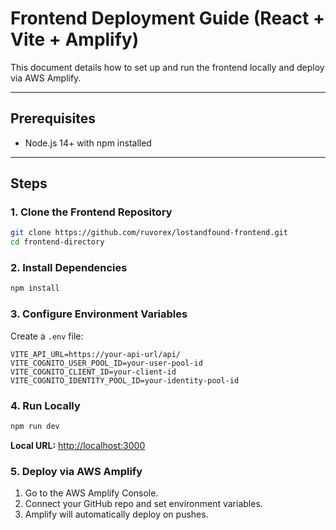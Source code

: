 # Frontend Deployment Guide (React + Vite + Amplify)

This document details how to set up and run the frontend locally and deploy via AWS Amplify.

---

## Prerequisites

- Node.js 14+ with npm installed

---

## Steps

### 1. Clone the Frontend Repository

```bash
git clone https://github.com/ruvorex/lostandfound-frontend.git
cd frontend-directory
```

### 2. Install Dependencies

```bash
npm install
```

### 3. Configure Environment Variables

Create a `.env` file:
```
VITE_API_URL=https://your-api-url/api/
VITE_COGNITO_USER_POOL_ID=your-user-pool-id
VITE_COGNITO_CLIENT_ID=your-client-id
VITE_COGNITO_IDENTITY_POOL_ID=your-identity-pool-id
```

### 4. Run Locally

```bash
npm run dev
```

**Local URL:** [http://localhost:3000](http://localhost:3000)

### 5. Deploy via AWS Amplify

1. Go to the AWS Amplify Console.
2. Connect your GitHub repo and set environment variables.
3. Amplify will automatically deploy on pushes.

